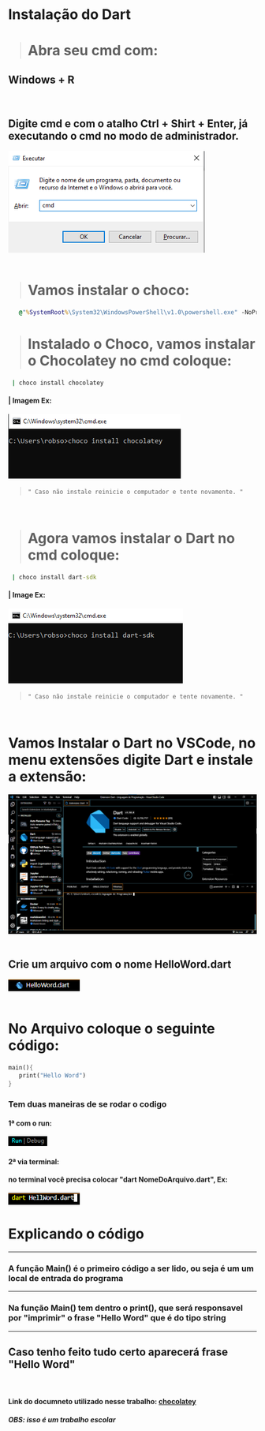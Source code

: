 # Instalação do Dart

> # Abra seu cmd com:

## Windows + R
<html>
   <br>
</html>

## Digite cmd e com o atalho Ctrl + Shirt + Enter, já executando o cmd no modo de administrador.

<html>
   <img src='./image/CMD.png'>
</html>

<html>
   <br>
   <br>
</html>

> # Vamos instalar o choco:
```cmd
   @"%SystemRoot%\System32\WindowsPowerShell\v1.0\powershell.exe" -NoProfile -InputFormat None -ExecutionPolicy Bypass -Command "[System.Net.ServicePointManager]::SecurityProtocol = 3072; iex ((New-Object System.Net.WebClient).DownloadString('https://community.chocolatey.org/install.ps1'))" && SET "PATH=%PATH%;%ALLUSERSPROFILE%\chocolatey\bin"
```

> # Instalado o Choco, vamos instalar o Chocolatey no cmd coloque:

```cmd
 | choco install chocolatey 
```

#### | Imagem Ex:

<html>
   <img src='./image/Choco.png'>
   <br>
</html>


> ``
 " Caso não instale reinicie o computador e tente novamente. " 
 ``

<html>
   <br>
</html>

> # Agora vamos instalar o Dart no cmd coloque:

```cmd
 | choco install dart-sdk 
 ```

#### | Image Ex:

<html>
   <img src='./image/Dart.png'>
   <br>
</html>


> `` " Caso não instale reinicie o computador e tente novamente. " ``

<html>
   <br>
</html>

# Vamos Instalar o Dart no VSCode, no menu extensões digite Dart e instale a extensão:

<html>
   <img src="./image/Extenções.png">
   <br>
   <br>
</html>

## Crie um arquivo com o nome HelloWord.dart

<html>
   <img src="./image/Ex.Arquivo.png">
   <br>
   <br>
</html>

# No Arquivo coloque o seguinte código:
```dart
main(){
   print("Hello Word")
}
```

### Tem duas maneiras de se rodar o codigo 
#### 1ª com o run:
<html>
   <img src="./image/Run.png">
</html>

#### 2ª via terminal:
#### no terminal você precisa colocar "dart NomeDoArquivo.dart", Ex:
<html>
   <img src="./image/Terminal .png">
</html>

# Explicando o código

---
### A função Main() é o primeiro código a ser lido, ou seja é um um local de entrada do programa
---
### Na função Main() tem dentro o print(), que será responsavel por "imprimir" o frase "Hello Word" que é do tipo string
---
## Caso tenho feito tudo certo aparecerá  frase "Hello Word"

<html>
   <br>
</html>

#### Link do documneto utilizado nesse trabalho: <a taget="_blank" href="https://docs.chocolatey.org/en-us/choco/setup#more-install-options">chocolatey</a>
##### OBS: isso é um trabalho escolar
